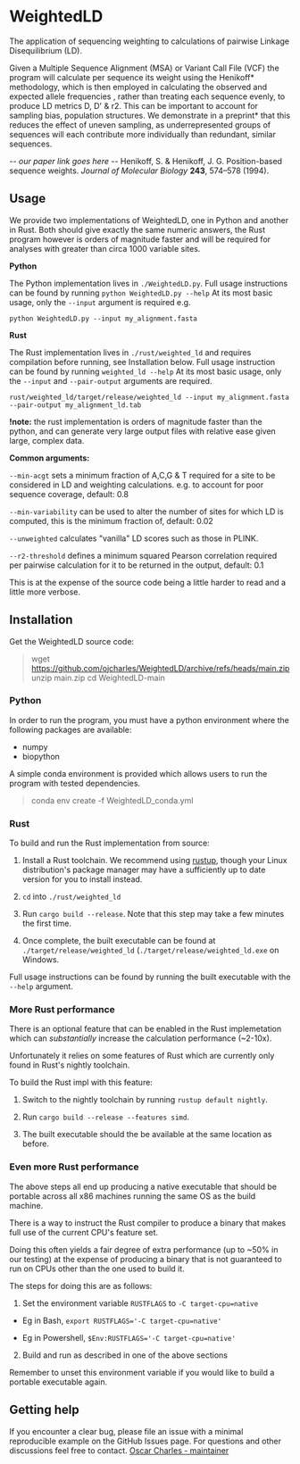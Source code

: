 
# WeightedLD
The application of sequencing weighting to calculations of pairwise Linkage Disequilibrium (LD).

Given a Multiple Sequence Alignment (MSA) or Variant Call File (VCF) the program will calculate per sequence its weight using the Henikoff* methodology, which is then employed in calculating the observed and expected allele frequencies , rather than treating each sequence evenly, to produce LD metrics D, D' & r2. This can be important to account for sampling bias, population structures. We demonstrate in a preprint* that this reduces the effect of uneven sampling, as underrepresented groups of sequences will each contribute more individually than redundant,
similar sequences.

-- *our paper link goes here*
-- Henikoff, S. & Henikoff, J. G. Position-based sequence weights. _Journal of Molecular Biology_  **243**, 574–578 (1994).

## Usage
We provide two implementations of WeightedLD, one in Python and another in Rust.
Both should give exactly the same numeric answers, the Rust program however is orders of magnitude faster and will be required for analyses with greater than circa 1000 variable sites.

**Python**

The Python implementation lives in `./WeightedLD.py`. Full usage instructions can be found by running `python WeightedLD.py --help`
At its most basic usage, only the  `--input` argument is required e.g.

    python WeightedLD.py --input my_alignment.fasta 
   
**Rust**

The Rust implementation lives in `./rust/weighted_ld` and requires compilation before running, see Installation below. Full usage instruction can be found by running `weighted_ld --help`
At its most basic usage, only the `--input` and `--pair-output` arguments are required.

    rust/weighted_ld/target/release/weighted_ld --input my_alignment.fasta --pair-output my_alignment_ld.tab
     
 **!note:** the rust implementation is orders of magnitude faster than the python, and can generate very large output files with relative ease given large, complex data.
 
 **Common arguments:**

`--min-acgt` sets a minimum fraction of A,C,G & T required for a site to be considered in LD and weighting calculations. e.g. to account for poor sequence coverage, default: 0.8  

`--min-variability` can be used to alter the number of sites for which LD is computed, this is the minimum fraction of, default: 0.02

`--unweighted` calculates "vanilla" LD scores such as those in PLINK.

 `--r2-threshold` defines a minimum squared Pearson correlation required per pairwise calculation for it to be returned in the output, default: 0.1

This is at the expense of the source code being a little harder to read and a little more verbose.

## Installation

Get the WeightedLD source code:
> wget https://github.com/ojcharles/WeightedLD/archive/refs/heads/main.zip
> unzip main.zip
> cd WeightedLD-main


### Python


In order to run the program, you must have a python environment where the following packages are available:
- numpy
- biopython

A simple conda environment is provided which allows users to run the program with tested dependencies.

> conda env create -f WeightedLD_conda.yml

### Rust

To build and run the Rust implementation from source:

1. Install a Rust toolchain. We recommend using [rustup](https://rustup.rs/), though your Linux distribution's package manager may have a sufficiently up to date version for you to install instead.

2.  `cd` into `./rust/weighted_ld`

3. Run `cargo build --release`. Note that this step may take a few minutes the first time.

4. Once complete, the built executable can be found at `./target/release/weighted_ld` (`./target/release/weighted_ld.exe` on Windows.

Full usage instructions can be found by running the built executable with the `--help` argument.

### More Rust performance

There is an optional feature that can be enabled in the Rust implemetation which can *substantially* increase the calculation performance (~2-10x).

Unfortunately it relies on some features of Rust which are currently only found in Rust's nightly toolchain.

To build the Rust impl with this feature:

1. Switch to the nightly toolchain by running `rustup default nightly`.

2. Run `cargo build --release --features simd`.

3. The built executable should the be available at the same location as before.

### Even more Rust performance

The above steps all end up producing a native executable that should be portable across all x86 machines running the same OS as the build machine.

There is a way to instruct the Rust compiler to produce a binary that makes full use of the current CPU's feature set.

Doing this often yields a fair degree of extra performance (up to ~50% in our testing) at the expense of producing a binary that is not guaranteed to run on CPUs other than the one used to build it.

The steps for doing this are as follows:

1. Set the environment variable `RUSTFLAGS` to `-C target-cpu=native`

- Eg in Bash, `export RUSTFLAGS='-C target-cpu=native'`

- Eg in Powershell, `$Env:RUSTFLAGS='-C target-cpu=native'`

2. Build and run as described in one of the above sections

Remember to unset this environment variable if you would like to build a portable executable again.

## Getting help

If you encounter a clear bug, please file an issue with a minimal
reproducible example on the GitHub Issues page. For questions and other
discussions feel free to contact. [Oscar Charles -
maintainer](mailto:oscar.charles.18@ucl.ac.uk)